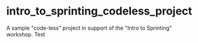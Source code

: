 # intro_to_sprinting_codeless_project
A sample "code-less" project in support of the "Intro to Sprinting" workshop.
Test